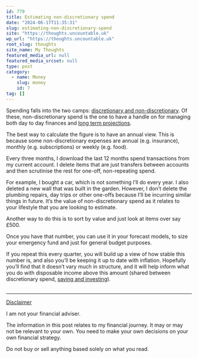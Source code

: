 ```yaml
---
id: 779
title: Estimating non-discretionary spend
date: "2024-06-17T11:35:31"
slug: estimating-non-discretionary-spend
site: "https://thoughts.uncountable.uk"
wp_url: "https://thoughts.uncountable.uk"
root_slug: thoughts
site_name: My Thoughts
featured_media_url: null
featured_media_srcset: null
type: post
category:
  - name: Money
    slug: money
    id: 7
tag: []
---
```



<p>Spending falls into the two camps: <a href="https://thoughts.uncountable.uk/discretionary-vs-non-discretionary-spend/" data-type="post" data-id="512">discretionary and non-discretionary</a>. Of these, non-discretionary spend is the one to have a handle on for managing both day to day finances and <a href="https://thoughts.uncountable.uk/forecasting-investment-return/" data-type="post" data-id="289">long term projections</a>.</p>



<p>The best way to calculate the figure is to have an annual view.  This is because some non-discretionary expenses are annual (e.g. insurance), monthly (e.g. subscriptions) or weekly (e.g. food).  </p>



<p>Every three months, I download the last 12 months spend transactions from my current account.  I delete items that are just transfers between accounts and then scrutinise the rest for one-off, non-repeating spend.</p>



<p>For example, I bought a car, which is not something I&#8217;ll do every year. I also deleted a new wall that was built in the garden. However, I don&#8217;t delete the plumbing repairs, day trips or other one-offs because I&#8217;ll be incurring similar things in future. It&#8217;s the value of non-discretionary spend as it relates to your lifestyle that you are looking to estimate.</p>



<p>Another way to do this is to sort by value and just look at items over say £500.</p>



<p>Once you have that number, you can use it in your forecast models, to size your emergency fund and just for general budget purposes.  </p>



<p>If you repeat this every quarter, you will build up a view of how stable this number is, and also you&#8217;ll be keeping it up to date with inflation.  Hopefully you&#8217;ll find that it doesn&#8217;t vary much in structure, and it will help inform what you do with disposable income above this amount (shared between discretionary spend, <a href="https://thoughts.uncountable.uk/saving-versus-investing/" data-type="post" data-id="335">saving and investing</a>).</p>
<br /><!-- wp:group {"layout":{"type":"constrained"}} -->
<div class="wp-block-group"><!-- wp:separator {"style":{"spacing":{"margin":{"top":"var:preset|spacing|40","bottom":"0"}}}} -->
<hr class="wp-block-separator has-alpha-channel-opacity" style="margin-top:var(--wp--preset--spacing--40);margin-bottom:0"/>
<!-- /wp:separator -->

<!-- wp:paragraph {"style":{"typography":{"textDecoration":"underline"}}} -->
<p style="text-decoration:underline">Disclaimer</p>
<!-- /wp:paragraph -->

<!-- wp:paragraph -->
<p>I am not your financial adviser.   </p>
<!-- /wp:paragraph -->

<!-- wp:paragraph -->
<p>The information in this post relates to my financial journey.  It may or may not be relevant to your own.  You need to make your own decisions on your own financial strategy.</p>
<!-- /wp:paragraph -->

<!-- wp:paragraph -->
<p>Do not buy or sell anything based solely on what you read.</p>
<!-- /wp:paragraph --></div>
<!-- /wp:group -->